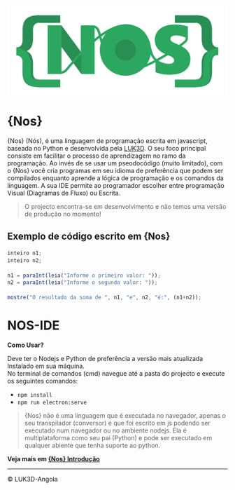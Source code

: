 ![nos-logo](logo.png)

# {Nos}

{Nos} (Nós), é uma linguagem de programação escrita em javascript, baseada no Python e desenvolvida pela [LUK3D](http://www.luk3d.com).
O seu foco principal consiste em facilitar o processo de aprendizagem no ramo da programação. Ao invés de se usar um pseodocódigo (muito limitado), com o {Nos} você cria programas em seu idioma de preferência que podem ser compilados enquanto aprende a lógica de programação e os comandos da linguagem. A sua IDE permite ao programador escolher entre programação Visual (Diagramas de Fluxo) ou Escrita.

> O projecto encontra-se em desenvolvimento e não temos uma versão de produção no momento!

## Exemplo de código escrito em {Nos}

```JavaScript
inteiro n1;
inteiro n2;

n1 = paraInt(leia("Informe o primeiro valor: "));
n2 = paraInt(leia("Informe o segundo valor: "));

mostre("O resultado da soma de ", n1, "e", n2, "é:", (n1+n2));
```

# NOS-IDE

**Como Usar?**

Deve ter o Nodejs e Python de preferência a versão mais atualizada Instalado em sua máquina. \
No terminal de comandos (cmd) navegue até a pasta do projecto e execute os seguintes comandos:

- `npm install`
- `npm run electron:serve`

> {Nos} não é uma linguagem que é executada no navegador, apenas o seu transpilador (conversor) é que foi escrito em js podendo ser executado num navegador ou no ambiente nodejs. Ela é multiplataforma como seu pai (Python) e pode ser executado em qualquer abiente que tenha suporte ao python. 

**Veja mais em [{Nos} Introdução](https://www.nos.luk3d.com/introduction.html)**

---

&copy; LUK3D-Angola
